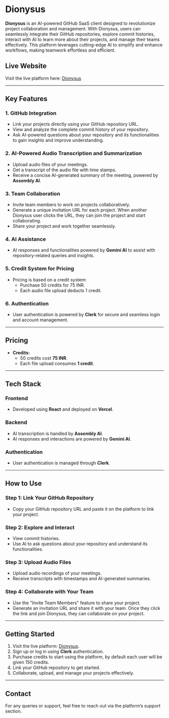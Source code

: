 # Dionysus

**Dionysus** is an AI-powered GitHub SaaS client designed to revolutionize project collaboration and management. With Dionysus, users can seamlessly integrate their GitHub repositories, explore commit histories, interact with AI to learn more about their projects, and manage their teams effectively. This platform leverages cutting-edge AI to simplify and enhance workflows, making teamwork effortless and efficient.

## Live Website
Visit the live platform here: [Dionysus](https://dionysus-se36.vercel.app/)

---

## Key Features

### 1. **GitHub Integration**
- Link your projects directly using your GitHub repository URL.
- View and analyze the complete commit history of your repository.
- Ask AI-powered questions about your repository and its functionalities to gain insights and improve understanding.

### 2. **AI-Powered Audio Transcription and Summarization**
- Upload audio files of your meetings.
- Get a transcript of the audio file with time stamps.
- Receive a concise AI-generated summary of the meeting, powered by **Assembly AI**.

### 3. **Team Collaboration**
- Invite team members to work on projects collaboratively.
- Generate a unique invitation URL for each project. When another Dionysus user clicks the URL, they can join the project and start collaborating.
- Share your project and work together seamlessly.

### 4. **AI Assistance**
- AI responses and functionalities powered by **Gemini AI** to assist with repository-related queries and insights.

### 5. **Credit System for Pricing**
- Pricing is based on a credit system:
  - Purchase 50 credits for 75 INR.
  - Each audio file upload deducts 1 credit.

### 6. **Authentication**
- User authentication is powered by **Clerk** for secure and seamless login and account management.

---

## Pricing
- **Credits:**
  - 50 credits cost **75 INR**.
  - Each file upload consumes **1 credit**.

---

## Tech Stack

### Frontend
- Developed using **React** and deployed on **Vercel**.

### Backend
- AI transcription is handled by **Assembly AI**.
- AI responses and interactions are powered by **Gemini AI**.

### Authentication
- User authentication is managed through **Clerk**.

---

## How to Use

### Step 1: Link Your GitHub Repository
- Copy your GitHub repository URL and paste it on the platform to link your project.

### Step 2: Explore and Interact
- View commit histories.
- Use AI to ask questions about your repository and understand its functionalities.

### Step 3: Upload Audio Files
- Upload audio recordings of your meetings.
- Receive transcripts with timestamps and AI-generated summaries.

### Step 4: Collaborate with Your Team
- Use the "Invite Team Members" feature to share your project.
- Generate an invitation URL and share it with your team. Once they click the link and join Dionysus, they can collaborate on your project.

---

## Getting Started

1. Visit the live platform: [Dionysus](https://dionysus-se36.vercel.app/).
2. Sign up or log in using **Clerk** authentication.
3. Purchase credits to start using the platform, by default each user will be given 150 credits.
4. Link your GitHub repository to get started.
5. Collaborate, upload, and manage your projects effectively.

---

## Contact
For any queries or support, feel free to reach out via the platform’s support section.

